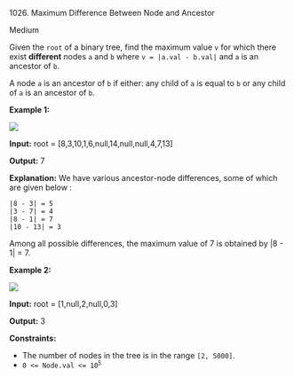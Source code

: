 1026\. Maximum Difference Between Node and Ancestor

Medium

Given the `root` of a binary tree, find the maximum value `v` for which there exist **different** nodes `a` and `b` where `v = |a.val - b.val|` and `a` is an ancestor of `b`.

A node `a` is an ancestor of `b` if either: any child of `a` is equal to `b` or any child of `a` is an ancestor of `b`.

**Example 1:**

![](https://assets.leetcode.com/uploads/2020/11/09/tmp-tree.jpg)

**Input:** root = [8,3,10,1,6,null,14,null,null,4,7,13]

**Output:** 7

**Explanation:** We have various ancestor-node differences, some of which are given below : 
    
    |8 - 3| = 5 
    |3 - 7| = 4 
    |8 - 1| = 7 
    |10 - 13| = 3 

Among all possible differences, the maximum value of 7 is obtained by |8 - 1| = 7.

**Example 2:**

![](https://assets.leetcode.com/uploads/2020/11/09/tmp-tree-1.jpg)

**Input:** root = [1,null,2,null,0,3]

**Output:** 3

**Constraints:**

*   The number of nodes in the tree is in the range `[2, 5000]`.
*   <code>0 <= Node.val <= 10<sup>5</sup></code>
